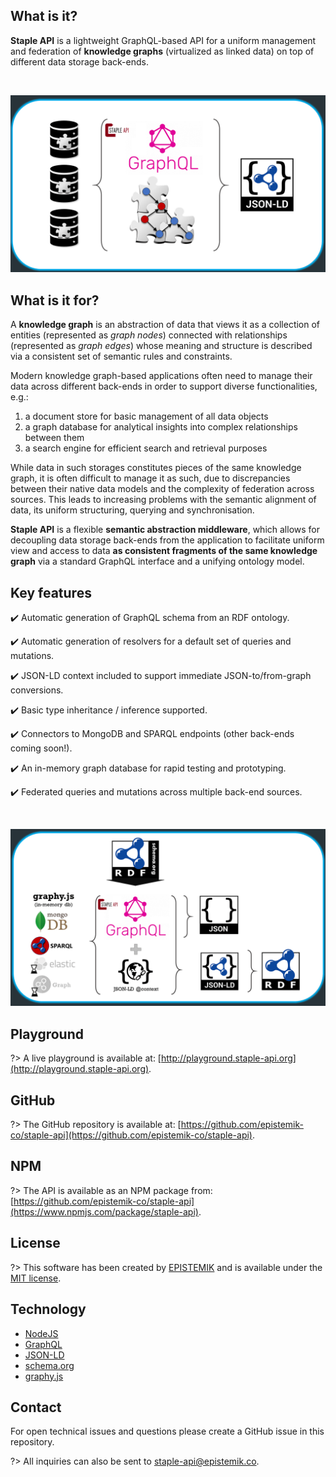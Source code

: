 ## What is it?

**Staple API** is a lightweight GraphQL-based API for a uniform management and federation of **knowledge graphs** (virtualized as linked data) on top of different data storage back-ends.

<br>

<p align="center">
  <img src="staple-api-architecture1.png">
</p>

## What is it for?

A **knowledge graph** is an abstraction of data that views it as a collection of entities (represented as _graph nodes_) connected with relationships (represented as _graph edges_) whose meaning and structure is described via a consistent set of semantic rules and constraints. 

Modern knowledge graph-based applications often need to manage their data across different back-ends in order to support diverse functionalities, e.g.: 
1. a document store for basic management of all data objects
2. a graph database for analytical insights into complex relationships between them
3. a search engine for efficient search and retrieval purposes

While data in such storages constitutes pieces of the same knowledge graph, it is often difficult to manage it as such, due to discrepancies between their native data models and the complexity of federation across sources. This leads to increasing problems with the semantic alignment of data, its uniform structuring, querying and synchronisation. 

**Staple API** is a flexible **semantic abstraction middleware**, which allows for decoupling data storage back-ends from the application to facilitate uniform view and access to data **as consistent fragments of the same knowledge graph** via a standard GraphQL interface and a unifying ontology model. 



## Key features

:heavy_check_mark: Automatic generation of GraphQL schema from an RDF ontology.

:heavy_check_mark: Automatic generation of resolvers for a default set of queries and mutations.

:heavy_check_mark: JSON-LD context included to support immediate JSON-to/from-graph conversions.

:heavy_check_mark: Basic type inheritance / inference supported.

:heavy_check_mark: Connectors to MongoDB and SPARQL endpoints (other back-ends coming soon!).

:heavy_check_mark: An in-memory graph database for rapid testing and prototyping.

:heavy_check_mark: Federated queries and mutations across multiple back-end sources.

<br>

<p align="center">
  <img src="staple-api-architecture2.png">
</p>



<!-- 
!> **Note**: *This project is at very early stages of development* -->


## Playground

?> A live playground is available at: [http://playground.staple-api.org](http://playground.staple-api.org).


## GitHub

?> The GitHub repository is available at: [https://github.com/epistemik-co/staple-api](https://github.com/epistemik-co/staple-api).

## NPM

?> The API is available as an NPM package from: [https://github.com/epistemik-co/staple-api](https://www.npmjs.com/package/staple-api).

## License

?> This software has been created by [EPISTEMIK](http://epistemik.co) and is available under the [MIT license](https://github.com/epistemik-co/staple-api/blob/master/LICENSE).

## Technology 

* [NodeJS](https://nodejs.org)
* [GraphQL](https://graphql.org/)
* [JSON-LD](https://json-ld.org)
* [schema.org](http://schema.org)
* [graphy.js](https://graphy.link/)


## Contact

For open technical issues and questions please create a GitHub issue in this repository. 

?> All inquiries can also be sent to [staple-api@epistemik.co](staple-api@epistemik.co).
